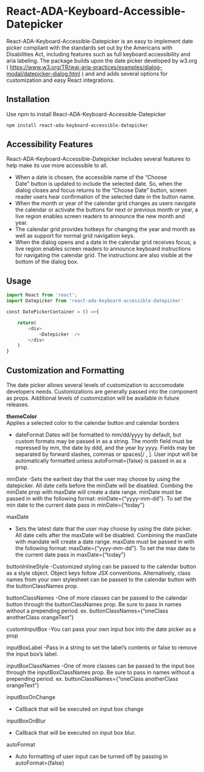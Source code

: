 # React-ADA-Keyboard-Accessible-Datepicker

React-ADA-Keyboard-Accessible-Datepicker is an easy to implement date picker compliant with the standards set out by the Americans with Disabilities Act, including features such as full keyboard accessibility and aria labeling. The package builds upon the date picker developed by w3.org ( https://www.w3.org/TR/wai-aria-practices/examples/dialog-modal/datepicker-dialog.html ) and and adds several options for customization and easy React integrations. 

## Installation
Use npm to install React-ADA-Keyboard-Accessible-Datepicker

```bash
npm install react-ada-keyboard-accessible-datepicker
```

## Accessibility Features 
React-ADA-Keyboard-Accessible-Datepicker includes several features to help make its use more accessible to all. 
* When a date is chosen, the accessible name of the “Choose Date” button is updated to include the selected date. So, when the dialog closes and focus returns to the “Choose Date” button, screen reader users hear confirmation of the selected date in the button name.
* When the month or year of the calendar grid changes as users navigate the calendar or activate the buttons for next or previous month or year, a live region enables screen readers to announce the new month and year.
* The calendar grid provides hotkeys for changing the year and month as well as support for normal grid navigation keys.
* When the dialog opens and a date in the calendar grid receives focus, a live region enables screen readers to announce keyboard instructions for navigating the calendar grid. The instructions are also visible at the bottom of the dialog box.

## Usage

```python
import React from 'react';
import Datepicker from 'react-ada-keyboard-accessible-datepicker'

const DatePickerContainer = () =>{

    return(
        <div>
            <Datepicker  />
        </div>
    )
}
```



## Customization and Formatting 
The date picker allows several levels of customization to acccomodate developers needs. Customizations are generally passed into the <Datepicker /> component as props. Additional levels of customization will be available in future releases. 

  **themeColor** <br/>
  Applies a selected color to the calendar button and calendar borders

  * dateFormat 
  Dates will be formatted to mm/dd/yyyy by default, but custom formats may be passed in as a string. The month field must be repressed by mm, the date by ddd, and the year by yyyy. Fields may be separated by forward slashes, commas or spaces[/ , ]. User input will be automatically formatted unless autoFormat={false} is passed in as a prop. 

  minDate 
  -Sets the earliest day that the user may choose by using the datepicker. All date cells before the minDate will be disabled. Combing the minDate prop with maxDate will create a date range.  minDate must be passed in with the following format: minDate={“yyyy-mm-dd”}. To set the min date to the current date pass in minDate={“today”}

  maxDate
  - Sets the latest date that the user may choose by using the date picker. All date cells after the maxDate will be disabled. Combining the maxDate with mandate will create a date range. maxDate must be passed in with the following format: maxDate={“yyyy-mm-dd”}. To set the max date to the current date pass in maxDate={“today”}

  buttonInlineStyle 
  -Customized styling can be passed to the calendar button as a style object. Object keys follow JSX conventions. Alternatively, class names from your own stylesheet can be passed to the calendar button with the buttonClassNames prop. 

  buttonClassNames
  -One of more classes can be passed to the calendar button through the buttonClassNames prop. Be sure to pass in names without a prepending period. 
  ex. buttonClassNames={“oneClass anotherClass orangeText”}

  customInputBox
  -You can pass your own input box into the date picker as a prop

  inputBoxLabel
  -Pass in a string to set the label’s contents or false to remove the input box’s label. 

  inputBoxClassNames 
  -One of more classes can be passed to the input box through the inputBoxClassNames prop. Be sure to pass in names without a prepending period. 
  ex. buttonClassNames={“oneClass anotherClass orangeText”}

  inputBoxOnChange
  - Callback that will be executed on input box change 


  inputBoxOnBlur 
  - Callback that will be executed on input box blur. 

  autoFormat
  - Auto formatting of user input can be turned off by passing in autoFormat={false}



